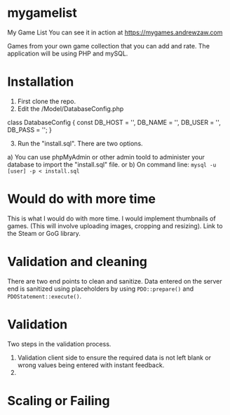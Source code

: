 # mygamelist
My Game List
You can see it in action at <a href="https://mygames.andrewzaw.com" target="_blank">https://mygames.andrewzaw.com</a>

Games from your own game collection that you can add and rate.
The application will be using PHP and mySQL.

# Installation

1) First clone the repo.
2) Edit the /Model/DatabaseConfig.php

  class DatabaseConfig
  {
    const
    DB_HOST = '<the host name to your mySQL here>',
    DB_NAME = '<the name of the database here>',
    DB_USER = '<user name to connect to this database>',
    DB_PASS = '<the password to connect to this database>';
  }

3) Run the "install.sql". There are two options.

  a) You can use phpMyAdmin or other admin toold to administer your database to import the "install.sql" file.
  or
  b) On command line: `mysql -u [user] -p < install.sql`

# Would do with more time

This is what I would do with more time.
I would implement thumbnails of games. (This will involve uploading images, cropping and resizing).
Link to the Steam or GoG library.

# Validation and cleaning

There are two end points to clean and sanitize.
Data entered on the server end is sanitized using placeholders by using `PDO::prepare()` and `PDOStatement::execute()`.

# Validation

Two steps in the validation process.
1) Validation client side to ensure the required data is not left blank or wrong values being entered with instant feedback.
2)

# Scaling or Failing
